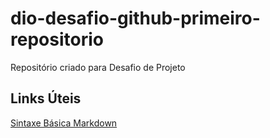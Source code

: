 # dio-desafio-github-primeiro-repositorio
Repositório criado para Desafio de Projeto

## Links Úteis
[Sintaxe Básica Markdown](https://www.markdownguide.org/basic-syntax/)

